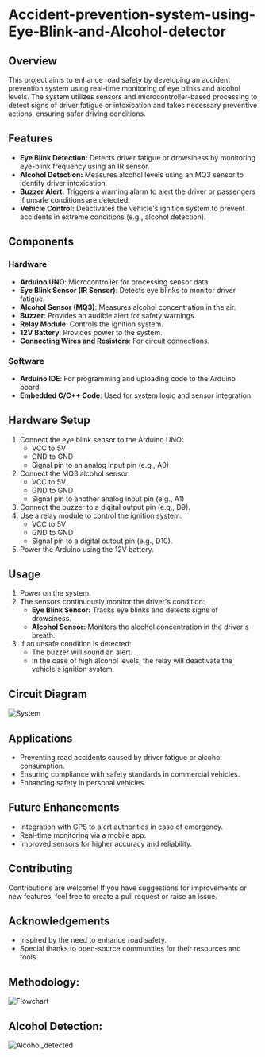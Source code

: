 # Accident-prevention-system-using-Eye-Blink-and-Alcohol-detector

## Overview
This project aims to enhance road safety by developing an accident prevention system using real-time monitoring of eye blinks and alcohol levels. The system utilizes sensors and microcontroller-based processing to detect signs of driver fatigue or intoxication and takes necessary preventive actions, ensuring safer driving conditions.

## Features
- **Eye Blink Detection:** Detects driver fatigue or drowsiness by monitoring eye-blink frequency using an IR sensor.
- **Alcohol Detection:** Measures alcohol levels using an MQ3 sensor to identify driver intoxication.
- **Buzzer Alert:** Triggers a warning alarm to alert the driver or passengers if unsafe conditions are detected.
- **Vehicle Control:** Deactivates the vehicle's ignition system to prevent accidents in extreme conditions (e.g., alcohol detection).

## Components
### Hardware
- **Arduino UNO**: Microcontroller for processing sensor data.
- **Eye Blink Sensor (IR Sensor)**: Detects eye blinks to monitor driver fatigue.
- **Alcohol Sensor (MQ3)**: Measures alcohol concentration in the air.
- **Buzzer**: Provides an audible alert for safety warnings.
- **Relay Module**: Controls the ignition system.
- **12V Battery**: Provides power to the system.
- **Connecting Wires and Resistors**: For circuit connections.

### Software
- **Arduino IDE**: For programming and uploading code to the Arduino board.
- **Embedded C/C++ Code**: Used for system logic and sensor integration.

## Hardware Setup
1. Connect the eye blink sensor to the Arduino UNO:
   - VCC to 5V
   - GND to GND
   - Signal pin to an analog input pin (e.g., A0)
2. Connect the MQ3 alcohol sensor:
   - VCC to 5V
   - GND to GND
   - Signal pin to another analog input pin (e.g., A1)
3. Connect the buzzer to a digital output pin (e.g., D9).
4. Use a relay module to control the ignition system:
   - VCC to 5V
   - GND to GND
   - Signal pin to a digital output pin (e.g., D10).
5. Power the Arduino using the 12V battery.


## Usage
1. Power on the system.
2. The sensors continuously monitor the driver's condition:
   - **Eye Blink Sensor:** Tracks eye blinks and detects signs of drowsiness.
   - **Alcohol Sensor:** Monitors the alcohol concentration in the driver's breath.
3. If an unsafe condition is detected:
   - The buzzer will sound an alert.
   - In the case of high alcohol levels, the relay will deactivate the vehicle's ignition system.

## Circuit Diagram
![System](https://github.com/user-attachments/assets/4a9f6173-f7b4-426e-96f6-c3a2762ec439)

## Applications
- Preventing road accidents caused by driver fatigue or alcohol consumption.
- Ensuring compliance with safety standards in commercial vehicles.
- Enhancing safety in personal vehicles.

## Future Enhancements
- Integration with GPS to alert authorities in case of emergency.
- Real-time monitoring via a mobile app.
- Improved sensors for higher accuracy and reliability.

## Contributing
Contributions are welcome! If you have suggestions for improvements or new features, feel free to create a pull request or raise an issue.

## Acknowledgements
- Inspired by the need to enhance road safety.
- Special thanks to open-source communities for their resources and tools.

## Methodology:

![Flowchart](https://github.com/user-attachments/assets/8f82427d-eb61-403e-803e-4a1e2939293b)

## Alcohol Detection:

![Alcohol_detected](https://github.com/user-attachments/assets/506af8f3-2050-48a3-92bc-1d4e8f0e7c53)
